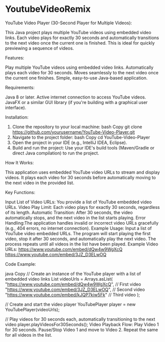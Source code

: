 # YoutubeVideoRemix

YouTube Video Player (30-Second Player for Multiple Videos):

This Java project plays multiple YouTube videos using embedded video links. Each video plays for exactly 30 seconds and automatically transitions to the next video once the current one is finished. This is ideal for quickly previewing a sequence of videos.


Features:

Play multiple YouTube videos using embedded video links.
Automatically plays each video for 30 seconds.
Moves seamlessly to the next video once the current one finishes.
Simple, easy-to-use Java-based application.

Requirements:

Java 8 or later.
Active internet connection to access YouTube videos.
JavaFX or a similar GUI library (if you're building with a graphical user interface).

Installation:

1. Clone the repository to your local machine:
bash
Copy
git clone https://github.com/yourusername/YouTube-Video-Player.git
2. Navigate to the project folder:
bash
Copy
cd YouTube-Video-Player
3. Open the project in your IDE (e.g., IntelliJ IDEA, Eclipse).
4. Build and run the project:
Use your IDE's build tools (Maven/Gradle or direct Java compilation) to run the project.


How It Works:

This application uses embedded YouTube video URLs to stream and display videos. It plays each video for 30 seconds before automatically moving to the next video in the provided list.


Key Functions:

Input List of Video URLs: You provide a list of YouTube embedded video URLs.
Video Play Limit: Each video plays for exactly 30 seconds, regardless of its length.
Automatic Transition: After 30 seconds, the video automatically stops, and the next video in the list starts playing.
Error Handling:The application handles invalid or incorrect video URLs gracefully (e.g., 404 errors, no internet connection).
Example Usage:
Input a list of YouTube video embedded URLs.
The program will start playing the first video, stop it after 30 seconds, and automatically play the next video.
The process repeats until all videos in the list have been played.
Example Video URLs:
https://www.youtube.com/embed/dQw4w9WgXcQ
https://www.youtube.com/embed/3JZ_D3ELwOQ

Code Example:

java
Copy
// Create an instance of the YouTube player with a list of embedded video links
List<String> videoUrls = Arrays.asList(
    "https://www.youtube.com/embed/dQw4w9WgXcQ",  // First video
    "https://www.youtube.com/embed/3JZ_D3ELwOQ",  // Second video
    "https://www.youtube.com/embed/kJQP7kiw5Fk"   // Third video
);

// Create and start the video player
YouTubePlayer player = new YouTubePlayer(videoUrls);

// Play videos for 30 seconds each, automatically transitioning to the next video
player.playVideosFor30Seconds();
Video Playback Flow:
Play Video 1 for 30 seconds.
Pause/Stop Video 1 and move to Video 2.
Repeat the same for all videos in the list.
